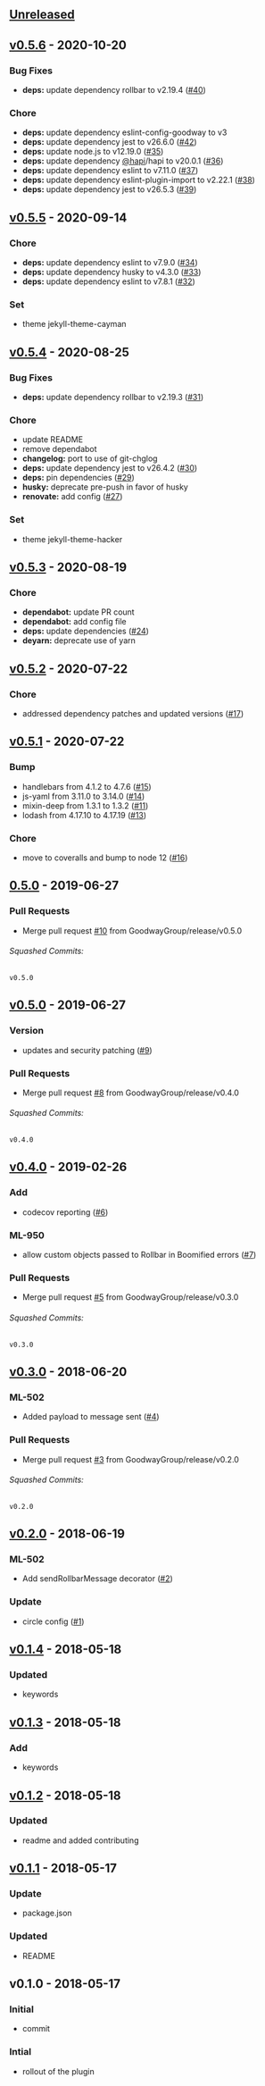 <a name="unreleased"></a>
## [Unreleased]


<a name="v0.5.6"></a>
## [v0.5.6] - 2020-10-20
### Bug Fixes
- **deps:** update dependency rollbar to v2.19.4 ([#40](https://github.com/GoodwayGroup/lib-hapi-rollbar/issues/40))

### Chore
- **deps:** update dependency eslint-config-goodway to v3
- **deps:** update dependency jest to v26.6.0 ([#42](https://github.com/GoodwayGroup/lib-hapi-rollbar/issues/42))
- **deps:** update node.js to v12.19.0 ([#35](https://github.com/GoodwayGroup/lib-hapi-rollbar/issues/35))
- **deps:** update dependency [@hapi](https://github.com/hapi)/hapi to v20.0.1 ([#36](https://github.com/GoodwayGroup/lib-hapi-rollbar/issues/36))
- **deps:** update dependency eslint to v7.11.0 ([#37](https://github.com/GoodwayGroup/lib-hapi-rollbar/issues/37))
- **deps:** update dependency eslint-plugin-import to v2.22.1 ([#38](https://github.com/GoodwayGroup/lib-hapi-rollbar/issues/38))
- **deps:** update dependency jest to v26.5.3 ([#39](https://github.com/GoodwayGroup/lib-hapi-rollbar/issues/39))


<a name="v0.5.5"></a>
## [v0.5.5] - 2020-09-14
### Chore
- **deps:** update dependency eslint to v7.9.0 ([#34](https://github.com/GoodwayGroup/lib-hapi-rollbar/issues/34))
- **deps:** update dependency husky to v4.3.0 ([#33](https://github.com/GoodwayGroup/lib-hapi-rollbar/issues/33))
- **deps:** update dependency eslint to v7.8.1 ([#32](https://github.com/GoodwayGroup/lib-hapi-rollbar/issues/32))

### Set
- theme jekyll-theme-cayman


<a name="v0.5.4"></a>
## [v0.5.4] - 2020-08-25
### Bug Fixes
- **deps:** update dependency rollbar to v2.19.3 ([#31](https://github.com/GoodwayGroup/lib-hapi-rollbar/issues/31))

### Chore
- update README
- remove dependabot
- **changelog:** port to use of git-chglog
- **deps:** update dependency jest to v26.4.2 ([#30](https://github.com/GoodwayGroup/lib-hapi-rollbar/issues/30))
- **deps:** pin dependencies ([#29](https://github.com/GoodwayGroup/lib-hapi-rollbar/issues/29))
- **husky:** deprecate pre-push in favor of husky
- **renovate:** add config ([#27](https://github.com/GoodwayGroup/lib-hapi-rollbar/issues/27))

### Set
- theme jekyll-theme-hacker


<a name="v0.5.3"></a>
## [v0.5.3] - 2020-08-19
### Chore
- **dependabot:** update PR count
- **dependabot:** add config file
- **deps:** update dependencies ([#24](https://github.com/GoodwayGroup/lib-hapi-rollbar/issues/24))
- **deyarn:** deprecate use of yarn


<a name="v0.5.2"></a>
## [v0.5.2] - 2020-07-22
### Chore
- addressed dependency patches and updated versions ([#17](https://github.com/GoodwayGroup/lib-hapi-rollbar/issues/17))


<a name="v0.5.1"></a>
## [v0.5.1] - 2020-07-22
### Bump
- handlebars from 4.1.2 to 4.7.6 ([#15](https://github.com/GoodwayGroup/lib-hapi-rollbar/issues/15))
- js-yaml from 3.11.0 to 3.14.0 ([#14](https://github.com/GoodwayGroup/lib-hapi-rollbar/issues/14))
- mixin-deep from 1.3.1 to 1.3.2 ([#11](https://github.com/GoodwayGroup/lib-hapi-rollbar/issues/11))
- lodash from 4.17.10 to 4.17.19 ([#13](https://github.com/GoodwayGroup/lib-hapi-rollbar/issues/13))

### Chore
- move to coveralls and bump to node 12 ([#16](https://github.com/GoodwayGroup/lib-hapi-rollbar/issues/16))


<a name="0.5.0"></a>
## [0.5.0] - 2019-06-27
### Pull Requests
- Merge pull request [#10](https://github.com/GoodwayGroup/lib-hapi-rollbar/issues/10) from GoodwayGroup/release/v0.5.0


###### Squashed Commits:
```
v0.5.0
```



<a name="v0.5.0"></a>
## [v0.5.0] - 2019-06-27
### Version
- updates and security patching ([#9](https://github.com/GoodwayGroup/lib-hapi-rollbar/issues/9))

### Pull Requests
- Merge pull request [#8](https://github.com/GoodwayGroup/lib-hapi-rollbar/issues/8) from GoodwayGroup/release/v0.4.0


###### Squashed Commits:
```
v0.4.0
```



<a name="v0.4.0"></a>
## [v0.4.0] - 2019-02-26
### Add
- codecov reporting ([#6](https://github.com/GoodwayGroup/lib-hapi-rollbar/issues/6))

### ML-950
- allow custom objects passed to Rollbar in Boomified errors ([#7](https://github.com/GoodwayGroup/lib-hapi-rollbar/issues/7))

### Pull Requests
- Merge pull request [#5](https://github.com/GoodwayGroup/lib-hapi-rollbar/issues/5) from GoodwayGroup/release/v0.3.0


###### Squashed Commits:
```
v0.3.0
```



<a name="v0.3.0"></a>
## [v0.3.0] - 2018-06-20
### ML-502
- Added payload to message sent ([#4](https://github.com/GoodwayGroup/lib-hapi-rollbar/issues/4))

### Pull Requests
- Merge pull request [#3](https://github.com/GoodwayGroup/lib-hapi-rollbar/issues/3) from GoodwayGroup/release/v0.2.0


###### Squashed Commits:
```
v0.2.0
```



<a name="v0.2.0"></a>
## [v0.2.0] - 2018-06-19
### ML-502
- Add sendRollbarMessage decorator ([#2](https://github.com/GoodwayGroup/lib-hapi-rollbar/issues/2))

### Update
- circle config ([#1](https://github.com/GoodwayGroup/lib-hapi-rollbar/issues/1))


<a name="v0.1.4"></a>
## [v0.1.4] - 2018-05-18
### Updated
- keywords


<a name="v0.1.3"></a>
## [v0.1.3] - 2018-05-18
### Add
- keywords


<a name="v0.1.2"></a>
## [v0.1.2] - 2018-05-18
### Updated
- readme and added contributing


<a name="v0.1.1"></a>
## [v0.1.1] - 2018-05-17
### Update
- package.json

### Updated
- README


<a name="v0.1.0"></a>
## v0.1.0 - 2018-05-17
### Initial
- commit

### Intial
- rollout of the plugin


[Unreleased]: https://github.com/GoodwayGroup/lib-hapi-rollbar/compare/v0.5.6...HEAD
[v0.5.6]: https://github.com/GoodwayGroup/lib-hapi-rollbar/compare/v0.5.5...v0.5.6
[v0.5.5]: https://github.com/GoodwayGroup/lib-hapi-rollbar/compare/v0.5.4...v0.5.5
[v0.5.4]: https://github.com/GoodwayGroup/lib-hapi-rollbar/compare/v0.5.3...v0.5.4
[v0.5.3]: https://github.com/GoodwayGroup/lib-hapi-rollbar/compare/v0.5.2...v0.5.3
[v0.5.2]: https://github.com/GoodwayGroup/lib-hapi-rollbar/compare/v0.5.1...v0.5.2
[v0.5.1]: https://github.com/GoodwayGroup/lib-hapi-rollbar/compare/0.5.0...v0.5.1
[0.5.0]: https://github.com/GoodwayGroup/lib-hapi-rollbar/compare/v0.5.0...0.5.0
[v0.5.0]: https://github.com/GoodwayGroup/lib-hapi-rollbar/compare/v0.4.0...v0.5.0
[v0.4.0]: https://github.com/GoodwayGroup/lib-hapi-rollbar/compare/v0.3.0...v0.4.0
[v0.3.0]: https://github.com/GoodwayGroup/lib-hapi-rollbar/compare/v0.2.0...v0.3.0
[v0.2.0]: https://github.com/GoodwayGroup/lib-hapi-rollbar/compare/v0.1.4...v0.2.0
[v0.1.4]: https://github.com/GoodwayGroup/lib-hapi-rollbar/compare/v0.1.3...v0.1.4
[v0.1.3]: https://github.com/GoodwayGroup/lib-hapi-rollbar/compare/v0.1.2...v0.1.3
[v0.1.2]: https://github.com/GoodwayGroup/lib-hapi-rollbar/compare/v0.1.1...v0.1.2
[v0.1.1]: https://github.com/GoodwayGroup/lib-hapi-rollbar/compare/v0.1.0...v0.1.1
